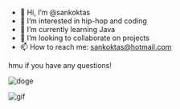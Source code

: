 - 👋  Hi, I’m @sankoktas
- 👀  I’m interested in hip-hop and coding
- 🌱  I’m currently learning Java
- 🚀 I’m looking to collaborate on projects
- 📫  How to reach me: sankoktas@hotmail.com

hmu if you have any questions!

![doge](https://user-images.githubusercontent.com/85801775/122652067-6a38fb80-d145-11eb-94dd-4371aeb4f34d.gif)
<p><img align=“right” alt="gif" src=“https://github.com/sankoktas/sankoktas/blob/main/doge.gif” width=“500” height=“320”/></p>
